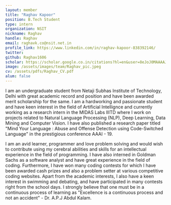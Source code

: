 ```yaml
---
layout: member
title: "Raghav Kapoor"
position: B.Tech Student
type: intern
organization: NSIT
nickname: Raghav
handle: Raghav
email: raghavk.co@nsit.net.in
profile_link: https://www.linkedin.com/in/raghav-kapoor-838392146/
twitter:
github: Raghav1606
scholar: https://scholar.google.co.in/citations?hl=en&user=8eJoJ0MAAAAJ
image: /assets/images/team/Raghav_pic.jpeg
cv: /assets/pdfs/Raghav_CV.pdf
alum: false
---
```

I am an undergraduate student from Netaji Subhas Institute of Technology, Delhi with great academic record and position and have been awarded merit scholarship for the same. I am a hardworking and passionate student and have keen interest in the field of Artificial Intellignce and currently working as a research intern in the MIDAS Labs IIITD where I work on projects related to Natural Language Processing (NLP), Deep Learning, Data Mining and Computer Vision. I have also published a research paper titled "Mind Your Language : Abuse and Offense Detection using Code-Switched Language" in the prestigious conference AAAI - 19. 

I am an avid learner, programmer and love problem solving and would wish to contribute using my cerebral abilities and skills for an intellectual experience in the field of programming. I have also interned in Goldman Sachs as a software analyst and have great experience in the field of coding. Furthermore, I have won many coding contests for which I have been awarded cash prizes and also a problem setter at various competitive coding websites. Apart from the academic interests, I also have a keen interest in swimming and debating, and have participated in many contests right from the school days. I strongly believe that one must be in a continuous process of learning as "Excellence is a continuous process and not an accident" - Dr. A.P.J Abdul Kalam.

